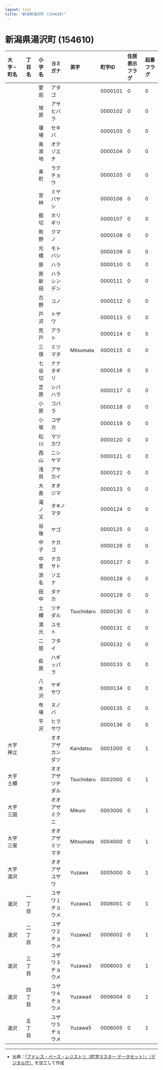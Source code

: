 ```yaml
---
layout: list
title: "新潟県湯沢町 (154610)"
---
```


# 新潟県湯沢町 (154610)

| 大字・町名 | 丁目名 | 小字名 | ヨミガナ | 英字 | 町字ID | 住居表示フラグ | 起番フラグ |
|:---|:---|:---|:---|:---|:---|:---|:---|
|  |  | 愛宕 | アタゴ |  | 0000101 | 0 | 0 |
|  |  | 旭原 | アサヒバラ |  | 0000102 | 0 | 0 |
|  |  | 堰場 | セキバ |  | 0000103 | 0 | 0 |
|  |  | 奥添地 | オクゾエチ |  | 0000104 | 0 | 0 |
|  |  | 楽町 | ラクチョウ |  | 0000105 | 0 | 0 |
|  |  | 宮林 | ミヤバヤシ |  | 0000106 | 0 | 0 |
|  |  | 掘切 | ホリギリ |  | 0000107 | 0 | 0 |
|  |  | 熊野 | クマノ |  | 0000108 | 0 | 0 |
|  |  | 元橋 | モトバシ |  | 0000109 | 0 | 0 |
|  |  | 原 | ハラ |  | 0000110 | 0 | 0 |
|  |  | 原新田 | ハラシンデン |  | 0000111 | 0 | 0 |
|  |  | 古野 | コノ |  | 0000112 | 0 | 0 |
|  |  | 戸沢 | トザワ |  | 0000113 | 0 | 0 |
|  |  | 荒戸 | アラト |  | 0000114 | 0 | 0 |
|  |  | 三俣 | ミツマタ | Mitsumata | 0000115 | 0 | 0 |
|  |  | 七谷切 | ナナタギリ |  | 0000116 | 0 | 0 |
|  |  | 芝原 | シバハラ |  | 0000117 | 0 | 0 |
|  |  | 小原 | コバラ |  | 0000118 | 0 | 0 |
|  |  | 小坂 | コザカ |  | 0000119 | 0 | 0 |
|  |  | 松川 | マツカワ |  | 0000120 | 0 | 0 |
|  |  | 西山 | ニシヤマ |  | 0000121 | 0 | 0 |
|  |  | 浅貝 | アサカイ |  | 0000122 | 0 | 0 |
|  |  | 大島 | オオジマ |  | 0000123 | 0 | 0 |
|  |  | 滝ノ又 | タキノマタ |  | 0000124 | 0 | 0 |
|  |  | 谷後 | ヤゴ |  | 0000125 | 0 | 0 |
|  |  | 中子 | ナカゴ |  | 0000126 | 0 | 0 |
|  |  | 中里 | ナカサト |  | 0000127 | 0 | 0 |
|  |  | 添名 | ソエナ |  | 0000128 | 0 | 0 |
|  |  | 田中 | タナカ |  | 0000129 | 0 | 0 |
|  |  | 土樽 | ツチダル | Tsuchidaru | 0000130 | 0 | 0 |
|  |  | 湯元 | ユモト |  | 0000131 | 0 | 0 |
|  |  | 二居 | フタイ |  | 0000132 | 0 | 0 |
|  |  | 萩原 | ハギッパラ |  | 0000133 | 0 | 0 |
|  |  | 八木沢 | ヤギサワ |  | 0000134 | 0 | 0 |
|  |  | 布場 | ヌノバ |  | 0000135 | 0 | 0 |
|  |  | 平沢 | ヒラサワ |  | 0000136 | 0 | 0 |
| 大字神立 |  |  | オオアザカンダツ | Kandatsu | 0001000 | 0 | 1 |
| 大字土樽 |  |  | オオアザツチダル | Tsuchidaru | 0002000 | 0 | 1 |
| 大字三国 |  |  | オオアザミクニ | Mikuni | 0003000 | 0 | 1 |
| 大字三俣 |  |  | オオアザミツマタ | Mitsumata | 0004000 | 0 | 1 |
| 大字湯沢 |  |  | オオアザユザワ | Yuzawa | 0005000 | 0 | 1 |
| 湯沢 | 一丁目 |  | ユザワ１チョウメ | Yuzawa1 | 0006001 | 0 | 1 |
| 湯沢 | 二丁目 |  | ユザワ２チョウメ | Yuzawa2 | 0006002 | 0 | 1 |
| 湯沢 | 三丁目 |  | ユザワ３チョウメ | Yuzawa3 | 0006003 | 0 | 1 |
| 湯沢 | 四丁目 |  | ユザワ４チョウメ | Yuzawa4 | 0006004 | 0 | 1 |
| 湯沢 | 五丁目 |  | ユザワ５チョウメ | Yuzawa5 | 0006005 | 0 | 1 |

---

- 出典：[「アドレス・ベース・レジストリ（町字マスター データセット）』（デジタル庁）](https://www.digital.go.jp/policies/base_registry_address/) を加工して作成